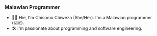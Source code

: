 ### Malawian Programmer

- 👋&#127997;  Hie, I'm Chisomo Chiweza (She/Her). I'm a Malawian programmer (🇲🇼).
- 🛠️ I'm passionate about programming and software engineering.
 
